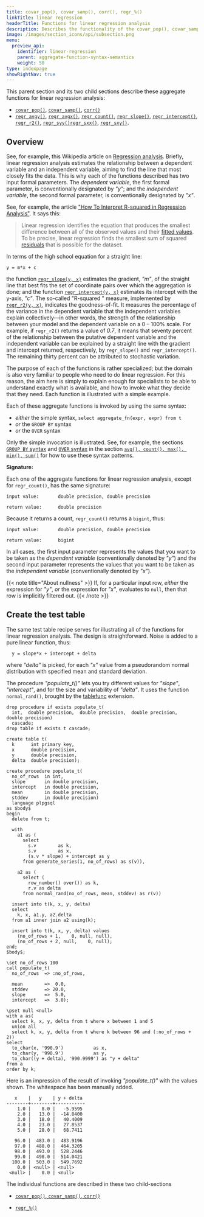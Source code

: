 ```yaml
---
title: covar_pop(), covar_samp(), corr(), regr_%()
linkTitle: linear regression
headerTitle: Functions for linear regression analysis
description: Describes the functionality of the covar_pop(), covar_samp(), corr(), and regr_%() family of YSQL aggregate functions for linear regression analysis
image: /images/section_icons/api/subsection.png
menu:
  preview_api:
    identifier: linear-regression
    parent: aggregate-function-syntax-semantics
    weight: 50
type: indexpage
showRightNav: true
---
```


This parent section and its two child sections describe these aggregate functions for linear regression analysis:

- [`covar_pop()`](./covar-corr/#covar-pop-covar-samp), [`covar_samp()`](./covar-corr/#covar-pop-covar-samp), [`corr()`](./covar-corr/#corr)
- [`regr_avgy()`](./regr/#regr-avgy-regr-avgx), [`regr_avgx()`](./regr/#regr-avgy-regr-avgx), [`regr_count()`](./regr/#regr-count), [`regr_slope()`](./regr/#regr-slope-regr-intercept), [`regr_intercept()`](./regr/#regr-slope-regr-intercept), [`regr_r2()`](./regr/#regr-r2), [`regr_syy()`](./regr/#regr-syy-regr-sxx-regr-sxy)[`regr_sxx()`](./regr/#regr-syy-regr-sxx-regr-sxy), [`regr_sxy()`](./regr/#regr-syy-regr-sxx-regr-sxy).

## Overview

See, for example, this Wikipedia article on [Regression analysis](https://en.wikipedia.org/wiki/Regression_analysis). Briefly, linear regression analysis estimates the relationship between a dependent variable and an independent variable, aiming to find the line that most closely fits the data. This is why each of the functions described has two input formal parameters. The _dependent variable_, the first formal parameter, is conventionally designated by _"y"_; and the _independent variable_, the second formal parameter, is conventionally designated by _"x"_.

See, for example, the article ["How To Interpret R-squared in Regression Analysis"](https://statisticsbyjim.com/regression/interpret-r-squared-regression/). It says this:

>  Linear regression identifies the equation that produces the smallest difference between all of the observed values and their [fitted values](https://statisticsbyjim.com/glossary/fitted-values/). To be precise, linear regression finds the smallest sum of squared [residuals](https://statisticsbyjim.com/glossary/residuals/) that is possible for the dataset.

In terms of the high school equation for a straight line:

```
y = m*x + c
```

the function [`regr_slope(y, x)`](./regr/#regr-slope-regr-intercept) estimates the gradient, _"m"_,  of the straight line that best fits the set of coordinate pairs over which the aggregation is done; and the function [`regr_intercept(y, x)`](./regr/#regr-slope-regr-intercept) estimates its intercept with the y-axis, _"c"_. The so-called "R-squared " measure, implemented by   [`regr_r2(y, x)`](./regr/#regr-r2), indicates the goodness-of-fit. It measures the percentage of the variance in the dependent variable that the independent variables explain collectively—in other words, the strength of the relationship between your model and the dependent variable on a 0 – 100% scale. For example, if `regr_r2()` returns a value of _0.7_, it means that seventy percent of the relationship between the putative dependent variable and the independent variable can be explained by a straight line with the gradient and intercept returned, respectively, by `regr_slope()` and `regr_intercept()`.  The remaining thirty percent can be attributed to stochastic variation.

The purpose of each of the functions is rather specialized; but the domain is also very familiar to people who need to do linear regression. For this reason, the aim here is simply to explain enough for specialists to be able to understand exactly what is available, and how to invoke what they decide that they need. Each function is illustrated with a simple example.

Each of these aggregate functions is invoked by using the same syntax:

- _either_ the simple syntax, `select aggregate_fn(expr, expr) from t`
- _or_ the `GROUP BY` syntax
- _or_ the `OVER` syntax

Only the simple invocation is illustrated. See, for example, the sections [`GROUP BY` syntax](../avg-count-max-min-sum/#group-by-syntax) and [`OVER` syntax](../avg-count-max-min-sum/#over-syntax) in the section [`avg(), count(), max(), min(), sum()`](../avg-count-max-min-sum/) for how to use these syntax patterns.

**Signature:**

Each one of the aggregate functions for linear regression analysis, except for `regr_count()`, has the same signature:

```
input value:       double precision, double precision

return value:      double precision
```

Because it returns a count, `regr_count()` returns a `bigint`, thus:

```
input value:       double precision, double precision

return value:      bigint
```
In all cases, the first input parameter represents the values that you want to be taken as the _dependent variable_ (conventionally denoted by _"y"_) and the second input parameter represents the values that you want to be taken as the _independent variable_ (conventionally denoted by _"x"_).

{{< note title="About nullness" >}}
If, for a particular input row, _either_ the expression for _"y"_, _or_ the expression for _"x"_, evaluates to `null`, then that row is implicitly filtered out.
{{< /note >}}

## Create the test table

The same test table recipe serves for illustrating all of the functions for linear regression analysis. The design is straightforward. Noise is added to a pure linear function, thus:

```output
  y = slope*x + intercept + delta
```

where _"delta"_ is picked, for each _"x"_ value from a pseudorandom normal distribution with specified mean and standard deviation.

The procedure _"populate_t()"_ lets you try different values for _"slope"_, _"intercept"_, and for the size and variability of _"delta"_. It uses the function `normal_rand()`, brought by the [tablefunc](../../../../../../additional-features/pg-extensions/extension-tablefunc) extension.

```plpgsql
drop procedure if exists populate_t(
  int,  double precision,  double precision,  double precision,  double precision)
  cascade;
drop table if exists t cascade;

create table t(
  k      int primary key,
  x      double precision,
  y      double precision,
  delta  double precision);

create procedure populate_t(
  no_of_rows  in int,
  slope       in double precision,
  intercept   in double precision,
  mean        in double precision,
  stddev      in double precision)
  language plpgsql
as $body$
begin
  delete from t;

  with
    a1 as (
      select
        s.v        as k,
        s.v        as x,
        (s.v * slope) + intercept as y
      from generate_series(1, no_of_rows) as s(v)),

    a2 as (
      select (
        row_number() over()) as k,
        r.v as delta
      from normal_rand(no_of_rows, mean, stddev) as r(v))

  insert into t(k, x, y, delta)
  select
    k, x, a1.y, a2.delta
  from a1 inner join a2 using(k);

  insert into t(k, x, y, delta) values
    (no_of_rows + 1,    0, null, null),
    (no_of_rows + 2, null,    0, null);
end;
$body$;

\set no_of_rows 100
call populate_t(
  no_of_rows  => :no_of_rows,

  mean        =>  0.0,
  stddev      => 20.0,
  slope       =>  5.0,
  intercept   =>  3.0);

\pset null <null>
with a as(
  select k, x, y, delta from t where x between 1 and 5
  union all
  select k, x, y, delta from t where k between 96 and (:no_of_rows + 2))
select
  to_char(x, '990.9')           as x,
  to_char(y, '990.9')           as y,
  to_char((y + delta), '990.9999') as "y + delta"
from a
order by k;
```

Here is an impression of the result of invoking  _"populate_t()"_ with the values shown. The whitespace has been manually added.

```
   x    |   y    | y + delta
--------+--------+-----------
    1.0 |    8.0 |   -5.9595
    2.0 |   13.0 |  -14.8400
    3.0 |   18.0 |   40.4009
    4.0 |   23.0 |   27.8537
    5.0 |   28.0 |   68.7411

   96.0 |  483.0 |  483.9196
   97.0 |  488.0 |  464.3205
   98.0 |  493.0 |  528.2446
   99.0 |  498.0 |  514.0421
  100.0 |  503.0 |  549.7692
    0.0 | <null> | <null>
 <null> |    0.0 | <null>
```

The individual functions are described in these two child-sections

- [`covar_pop()`, `covar_samp()`, `corr()`](./covar-corr/)

- [`regr_%()`](./regr/)
